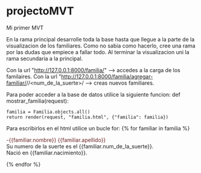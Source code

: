 # projectoMVT
Mi primer MVT

En la rama principal desarrolle toda la base hasta que llegue a la parte de la visualizacion de los familiares. Como no sabia como hacerlo, cree una rama por las dudas que empiece a fallar todo. Al terminar la visualizacion uni la rama secundaria a la principal.

Con la url "http://127.0.0.1:8000/familia/" --> accedes a la carga de los familaires.
Con la url "http://127.0.0.1:8000/familia/agregar-familiar/<nombre>/<apellido>/<num_de_la_suerte>/<nacimiento> --> creas nuevos familiares.
  
Para poder acceder a la base de datos utilice la siguiente funcion:
  def mostrar_familia(request):

    familia = Familia.objects.all()
    return render(request, "familia.html", {"familia": familia})
  
Para escribirlos en el html utilice un bucle for:
  {% for familiar in familia %}
    <p><span style = color:rgb(105,36,36)>-{{familiar.nombre}} {{familiar.apellido}}</span> <br>Su numero de la suerte es el {{familiar.num_de_la_suerte}}.<br> 
    Nació en {{familiar.nacimiento}}.</p>
  {% endfor %}
